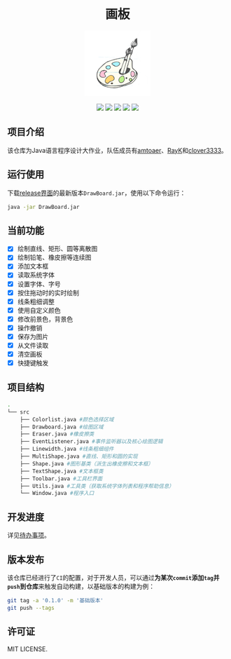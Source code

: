 <h1 align="center">画板</h1>
<p align="center">
<img src="img/logo.png" width="150">
</p>
<p align="center">
<img src="https://img.shields.io/badge/Java-15-orange?style=for-the-badge">
<img src="https://img.shields.io/github/languages/code-size/amtoaer/java-drawing-board?style=for-the-badge&color=red">
<img src="https://img.shields.io/github/v/release/amtoaer/java-drawing-board?style=for-the-badge">
<img src="https://img.shields.io/github/license/amtoaer/java-drawing-board?style=for-the-badge&color=blueviolet">
<img src="https://img.shields.io/github/workflow/status/amtoaer/java-drawing-board/release?style=for-the-badge">
</p>


## 项目介绍
该仓库为Java语言程序设计大作业，队伍成员有[amtoaer](https://github.com/amtoaer)、[RayK](https://github.com/Ray-Keiyaku)和[clover3333](https://github.com/clover3333)。
## 运行使用
下载[release界面](https://github.com/amtoaer/java-drawing-board/releases)的最新版本`DrawBoard.jar`，使用以下命令运行：
```bash
java -jar DrawBoard.jar
```
## 当前功能

- [x] 绘制直线、矩形、圆等离散图
- [x] 绘制铅笔、橡皮擦等连续图
- [x] 添加文本框
- [x] 读取系统字体
- [x] 设置字体、字号
- [x] 按住拖动时的实时绘制
- [x] 线条粗细调整
- [x] 使用自定义颜色
- [x] 修改前景色，背景色
- [x] 操作撤销
- [x] 保存为图片
- [x] 从文件读取
- [x] 清空画板
- [x] 快捷键触发

## 项目结构

```bash
.
└── src
    ├── Colorlist.java #颜色选择区域
    ├── Drawboard.java #绘图区域
    ├── Eraser.java #橡皮擦类
    ├── EventListener.java #事件监听器以及核心绘图逻辑
    ├── Linewidth.java #线条粗细组件
    ├── MultiShape.java #直线、矩形和圆的实现
    ├── Shape.java #图形基类（派生出橡皮擦和文本框）
    ├── TextShape.java #文本框类
    ├── Toolbar.java #工具栏界面
    ├── Utils.java #工具类（获取系统字体列表和程序帮助信息）
    └── Window.java #程序入口
```

## 开发进度

详见[待办事项](https://github.com/amtoaer/java-drawing-board/projects/1)。

## 版本发布

该仓库已经进行了`CI`的配置，对于开发人员，可以通过**为某次`commit`添加`tag`并`push`到仓库**来触发自动构建，以基础版本的构建为例：
```bash
git tag -a '0.1.0' -m '基础版本'
git push --tags
```
## 许可证

MIT LICENSE.